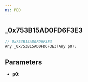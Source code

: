 ```yaml
---
ns: PED
---
```

## _0x753B15AD0FD6F3E3

```c
// 0x753B15AD0FD6F3E3
Any _0x753B15AD0FD6F3E3(Any p0);
```

## Parameters
* **p0**:
